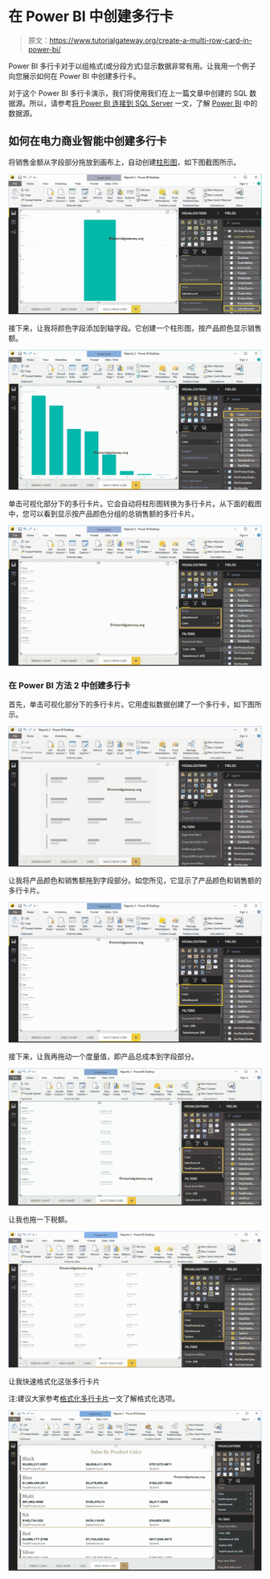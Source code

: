 # 在 Power BI 中创建多行卡

> 原文：<https://www.tutorialgateway.org/create-a-multi-row-card-in-power-bi/>

Power BI 多行卡对于以组格式(或分段方式)显示数据非常有用。让我用一个例子向您展示如何在 Power BI 中创建多行卡。

对于这个 Power BI 多行卡演示，我们将使用我们在上一篇文章中创建的 SQL 数据源。所以，请参考[将 Power BI 连接到 SQL Server](https://www.tutorialgateway.org/connect-power-bi-to-sql-server/) 一文，了解 [Power BI](https://www.tutorialgateway.org/power-bi-tutorial/) 中的数据源。

## 如何在电力商业智能中创建多行卡

将销售金额从字段部分拖放到画布上，自动创建[柱形图](https://www.tutorialgateway.org/column-chart-in-power-bi/)，如下图截图所示。

![Create a Multi-Row Card in Power BI 1](img/e465c719b406a7e20b8d4600fe494579.png)

接下来，让我将颜色字段添加到轴字段。它创建一个柱形图，按产品颜色显示销售额。

![Create a Multi-Row Card in Power BI 2](img/e127641b27b2395451b33d5506dd9585.png)

单击可视化部分下的多行卡片。它会自动将柱形图转换为多行卡片。从下面的截图中，您可以看到显示按产品颜色分组的总销售额的多行卡片。

![Create a Multi-Row Card in Power BI 3](img/6aa2b726d9c7ffcdc6a772c452600ca7.png)

### 在 Power BI 方法 2 中创建多行卡

首先，单击可视化部分下的多行卡片。它用虚拟数据创建了一个多行卡，如下图所示。

![Create a Multi-Row Card in Power BI 4](img/0af74137b7a3fc4567e2b508605c012c.png)

让我将产品颜色和销售额拖到字段部分。如您所见，它显示了产品颜色和销售额的多行卡片。

![Create a Multi-Row Card in Power BI 5](img/ffa72f21e4896d017a571e994d1abcf1.png)

接下来，让我再拖动一个度量值，即产品总成本到字段部分。

![Create a Multi-Row Card in Power BI 6](img/a7dc783d6b147ebfeb3000f1c3866a1e.png)

让我也拖一下税额。

![Create a Multi-Row Card in Power BI 7](img/66d0a16ffda1d7391466bce0c7cb74e0.png)

让我快速格式化这张多行卡片

注:建议大家参考[格式化多行卡片](https://www.tutorialgateway.org/format-power-bi-multi-row-card/)一文了解格式化选项。

![Create a Multi-Row Card in Power BI 8](img/236e9515ec9701b1b5ae3358f0916508.png)